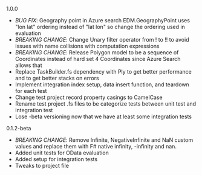 1.0.0

- *BUG FIX*: Geography point in Azure search EDM.GeographyPoint uses "lon lat" ordering instead of "lat lon" so change the ordering used in evaluation
- *BREAKING CHANGE*: Change Unary filter operator from ! to !! to avoid issues with name collisions with computation expressions
- *BREAKING CHANGE*: Release Polygon model to be a sequence of Coordinates instead of hard set 4 Coordinates since Azure Search allows that
- Replace TaskBuilder.fs dependency with Ply to get better performance and to get better stacks on errors
- Implement integration index setup, data insert function, and teardown for each test
- Change test project record property casings to CamelCase
- Rename test project .fs files to be categorize tests between unit test and integration test
- Lose -beta versioning now that we have at least some integration tests


0.1.2-beta

- *BREAKING CHANGE*: Remove Infinite, NegativeInfinite and NaN custom values and replace them with F# native infinity, -infinity and nan.
- Added unit tests for OData evaluation
- Added setup for integration tests
- Tweaks to project file